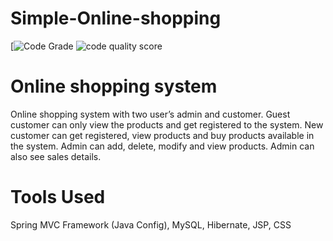 # Simple-Online-shopping
[![Code Grade](https://www.code-inspector.com/project/28619/status/svg)
![code quality score](https://www.code-inspector.com/project/28619/score/svg)

# Online shopping system
Online shopping system with two user’s admin and customer. Guest customer can only view the products and get registered to the system. New customer can get registered, view products and buy products available in the system. Admin can add, delete, modify and view products.  Admin can also see sales details.

# Tools Used 
Spring MVC Framework (Java Config),
MySQL,
Hibernate,
JSP,
CSS

